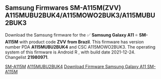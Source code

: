 <h2>Samsung Firmwares SM-A115M(ZVV) A115MUBU2BUK4/A115MOWO2BUK3/A115MUBU2BUK3</h2>
Download the Samsung firmware for the ✅ <strong>Samsung Galaxy A11 </strong> ⭐ <strong>SM-A115M</strong> with product code <strong>ZVV</strong> <strong> from Brazil</strong>. This firmware has version number PDA <strong>A115MUBU2BUK4</strong> and CSC A115MOWO2BUK3. The operating system of this firmware is Android R , with build date 2021-12-24. Changelist <strong>21980971</strong>.

[SM-A115M](https://samfirm.shop/samsung/model/SM-A115M)
[A115MUBU2BUK4](https://samfirm.shop/samsung/pda/A115MUBU2BUK4)
[Download Firmware Samsung Galaxy A11 SM-A115M](https://samfirm.shop/samsung/firmware/485188)
